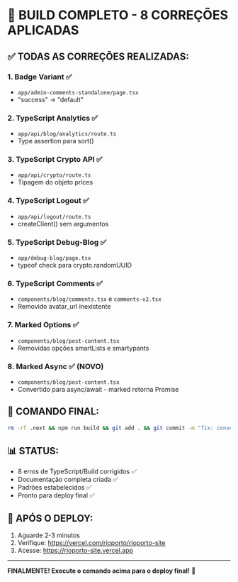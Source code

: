 # 🎉 BUILD COMPLETO - 8 CORREÇÕES APLICADAS

## ✅ TODAS AS CORREÇÕES REALIZADAS:

### 1. Badge Variant ✅
- `app/admin-comments-standalone/page.tsx`
- "success" → "default"

### 2. TypeScript Analytics ✅
- `app/api/blog/analytics/route.ts`
- Type assertion para sort()

### 3. TypeScript Crypto API ✅
- `app/api/crypto/route.ts`
- Tipagem do objeto prices

### 4. TypeScript Logout ✅
- `app/api/logout/route.ts`
- createClient() sem argumentos

### 5. TypeScript Debug-Blog ✅
- `app/debug-blog/page.tsx`
- typeof check para crypto.randomUUID

### 6. TypeScript Comments ✅
- `components/blog/comments.tsx` e `comments-v2.tsx`
- Removido avatar_url inexistente

### 7. Marked Options ✅
- `components/blog/post-content.tsx`
- Removidas opções smartLists e smartypants

### 8. Marked Async ✅ (NOVO)
- `components/blog/post-content.tsx`
- Convertido para async/await - marked retorna Promise

## 🚀 COMANDO FINAL:

```bash
rm -rf .next && npm run build && git add . && git commit -m "fix: converter marked para async/await - versão nova retorna Promise" && git push
```

## 📊 STATUS:
- 8 erros de TypeScript/Build corrigidos ✅
- Documentação completa criada ✅
- Padrões estabelecidos ✅
- Pronto para deploy final ✅

## 🎯 APÓS O DEPLOY:
1. Aguarde 2-3 minutos
2. Verifique: https://vercel.com/rioporto/rioporto-site
3. Acesse: https://rioporto-site.vercel.app

---

**FINALMENTE! Execute o comando acima para o deploy final!** 🚀
